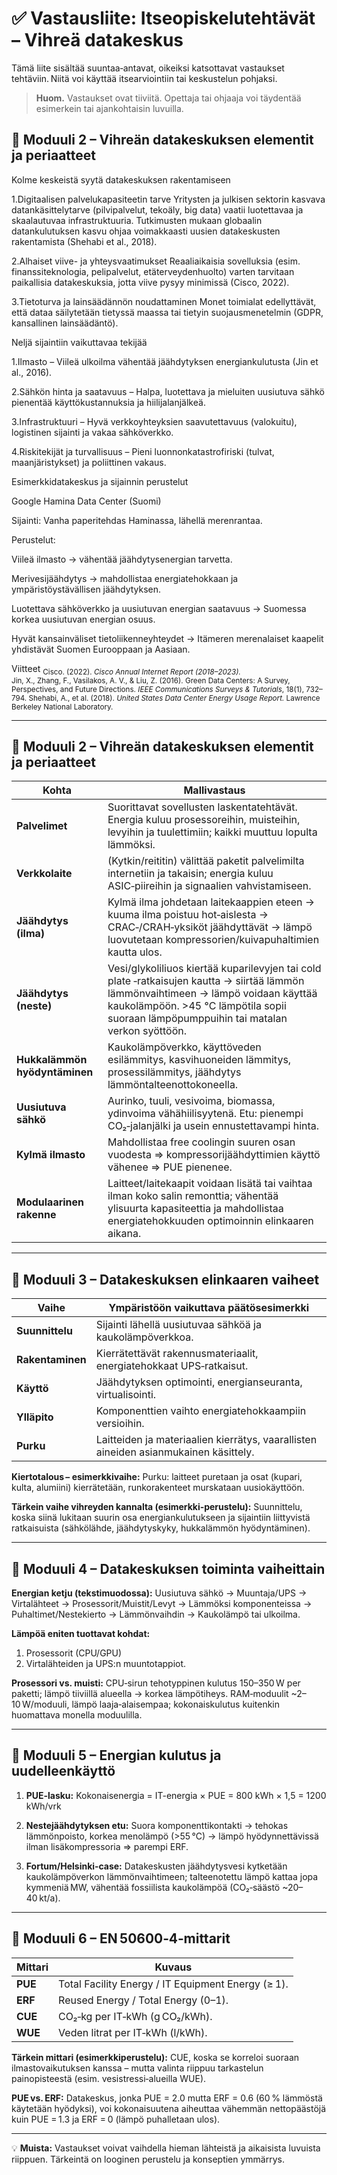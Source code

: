 # ✅ Vastausliite: Itseopiskelutehtävät – Vihreä datakeskus

Tämä liite sisältää suuntaa‑antavat, oikeiksi katsottavat vastaukset tehtäviin. Niitä voi käyttää itsearviointiin tai keskustelun pohjaksi.

> **Huom.** Vastaukset ovat tiiviitä. Opettaja tai ohjaaja voi täydentää esimerkein tai ajankohtaisin luvuilla.

## 🔹 Moduuli 2 – Vihreän datakeskuksen elementit ja periaatteet

Kolme keskeistä syytä datakeskuksen rakentamiseen

1.Digitaalisen palvelukapasiteetin tarve
Yritysten ja julkisen sektorin kasvava datankäsittelytarve (pilvipalvelut, tekoäly, big data) vaatii luotettavaa ja skaalautuvaa infrastruktuuria. Tutkimusten mukaan globaalin datankulutuksen kasvu ohjaa voimakkaasti uusien datakeskusten rakentamista (Shehabi et al., 2018).

2.Alhaiset viive- ja yhteysvaatimukset
Reaaliaikaisia sovelluksia (esim. finanssiteknologia, pelipalvelut, etäterveydenhuolto) varten tarvitaan paikallisia datakeskuksia, jotta viive pysyy minimissä (Cisco, 2022).

3.Tietoturva ja lainsäädännön noudattaminen
Monet toimialat edellyttävät, että dataa säilytetään tietyssä maassa tai tietyin suojausmenetelmin (GDPR, kansallinen lainsäädäntö).
 
Neljä sijaintiin vaikuttavaa tekijää

1.Ilmasto – Viileä ulkoilma vähentää jäähdytyksen energiankulutusta (Jin et al., 2016).

2.Sähkön hinta ja saatavuus – Halpa, luotettava ja mieluiten uusiutuva sähkö pienentää käyttökustannuksia ja hiilijalanjälkeä.

3.Infrastruktuuri – Hyvä verkkoyhteyksien saavutettavuus (valokuitu), logistinen sijainti ja vakaa sähköverkko.

4.Riskitekijät ja turvallisuus – Pieni luonnonkatastrofiriski (tulvat, maanjäristykset) ja poliittinen vakaus.


Esimerkkidatakeskus ja sijainnin perustelut

Google Hamina Data Center (Suomi)

Sijainti: Vanha paperitehdas Haminassa, lähellä merenrantaa.

Perustelut:

Viileä ilmasto → vähentää jäähdytysenergian tarvetta.

Merivesijäähdytys → mahdollistaa energiatehokkaan ja ympäristöystävällisen jäähdytyksen.

Luotettava sähköverkko ja uusiutuvan energian saatavuus → Suomessa korkea uusiutuvan energian osuus.

Hyvät kansainväliset tietoliikenneyhteydet → Itämeren merenalaiset kaapelit yhdistävät Suomen Eurooppaan ja Aasiaan.

Viitteet
<sub>Cisco. (2022). *Cisco Annual Internet Report (2018–2023).*  
Jin, X., Zhang, F., Vasilakos, A. V., & Liu, Z. (2016). Green Data Centers: A Survey, Perspectives, and Future Directions. *IEEE Communications Surveys & Tutorials*, 18(1), 732–794. Shehabi, A., et al. (2018). *United States Data Center Energy Usage Report.* Lawrence Berkeley National Laboratory.  
</sub>


---

## 🔹 Moduuli 2 – Vihreän datakeskuksen elementit ja periaatteet

| Kohta | Mallivastaus |
|-------|--------------|
| **Palvelimet** | Suorittavat sovellusten laskentatehtävät. Energia kuluu prosessoreihin, muisteihin, levyihin ja tuulettimiin; kaikki muuttuu lopulta lämmöksi. |
| **Verkkolaite** | (Kytkin/reititin) välittää paketit palvelimilta internetiin ja takaisin; energia kuluu ASIC‑piireihin ja signaalien vahvistamiseen. |
| **Jäähdytys (ilma)** | Kylmä ilma johdetaan laitekaappien eteen → kuuma ilma poistuu hot‑aislesta → CRAC‑/CRAH‑yksiköt jäähdyttävät → lämpö luovutetaan kompressorien/kuivapuhaltimien kautta ulos. |
| **Jäähdytys (neste)** | Vesi/glykoliliuos kiertää kuparilevyjen tai cold plate ‑ratkaisujen kautta → siirtää lämmön lämmönvaihtimeen → lämpö voidaan käyttää kaukolämpöön. >45 °C lämpötila sopii suoraan lämpöpumppuihin tai matalan verkon syöttöön. |
| **Hukkalämmön hyödyntäminen** | Kaukolämpöverkko, käyttöveden esilämmitys, kasvihuoneiden lämmitys, prosessilämmitys, jäähdytys lämmöntalteenottokoneella. |
| **Uusiutuva sähkö** | Aurinko, tuuli, vesivoima, biomassa, ydinvoima vähähiilisyytenä. Etu: pienempi CO₂‑jalanjälki ja usein ennustettavampi hinta. |
| **Kylmä ilmasto** | Mahdollistaa free coolingin suuren osan vuodesta ⇒ kompressorijäähdyttimien käyttö vähenee ⇒ PUE pienenee. |
| **Modulaarinen rakenne** | Laitteet/laitekaapit voidaan lisätä tai vaihtaa ilman koko salin remonttia; vähentää ylisuurta kapasiteettia ja mahdollistaa energiatehokkuuden optimoinnin elinkaaren aikana. |

---

## 🔹 Moduuli 3 – Datakeskuksen elinkaaren vaiheet

| Vaihe | Ympäristöön vaikuttava päätösesimerkki |
|-------|----------------------------------------|
| **Suunnittelu** | Sijainti lähellä uusiutuvaa sähköä ja kaukolämpöverkkoa. |
| **Rakentaminen** | Kierrätettävät rakennusmateriaalit, energiatehokkaat UPS‑ratkaisut. |
| **Käyttö** | Jäähdytyksen optimointi, energianseuranta, virtualisointi. |
| **Ylläpito** | Komponenttien vaihto energiatehokkaampiin versioihin. |
| **Purku** | Laitteiden ja materiaalien kierrätys, vaarallisten aineiden asianmukainen käsittely. |

**Kiertotalous – esimerkkivaihe:** Purku: laitteet puretaan ja osat (kupari, kulta, alumiini) kierrätetään, runkorakenteet murskataan uusiokäyttöön.

**Tärkein vaihe vihreyden kannalta (esimerkki‑perustelu):** Suunnittelu, koska siinä lukitaan suurin osa energiankulutukseen ja sijaintiin liittyvistä ratkaisuista (sähkölähde, jäähdytyskyky, hukkalämmön hyödyntäminen).

---

## 🔹 Moduuli 4 – Datakeskuksen toiminta vaiheittain

**Energian ketju (tekstimuodossa):**
Uusiutuva sähkö → Muuntaja/UPS → Virtalähteet → Prosessorit/Muistit/Levyt → Lämmöksi komponenteissa → Puhaltimet/Nestekierto → Lämmönvaihdin → Kaukolämpö tai ulkoilma.

**Lämpöä eniten tuottavat kohdat:**
1) Prosessorit (CPU/GPU)
2) Virtalähteiden ja UPS:n muuntotappiot.

**Prosessori vs. muisti:** CPU‑sirun tehotyppinen kulutus 150–350 W per paketti; lämpö tiiviillä alueella → korkea lämpötiheys. RAM‑moduulit ~2–10 W/moduuli, lämpö laaja‑alaisempaa; kokonaiskulutus kuitenkin huomattava monella moduulilla.

---

## 🔹 Moduuli 5 – Energian kulutus ja uudelleenkäyttö

1. **PUE‑lasku:**
Kokonaisenergia = IT-energia × PUE = 800 kWh × 1,5 = 1200 kWh/vrk

2. **Nestejäähdytyksen etu:** Suora komponenttikontakti → tehokas lämmönpoisto, korkea menolämpö (>55 °C) → lämpö hyödynnettävissä ilman lisäkompressoria ⇒ parempi ERF.

3. **Fortum/Helsinki‑case:** Datakeskusten jäähdytysvesi kytketään kaukolämpöverkon lämmönvaihtimeen; talteenotettu lämpö kattaa jopa kymmeniä MW, vähentää fossiilista kaukolämpöä (CO₂‑säästö ~20–40 kt/a).

---

## 🔹 Moduuli 6 – EN 50600‑4‑mittarit

| Mittari | Kuvaus |
|---------|--------|
| **PUE** | Total Facility Energy / IT Equipment Energy (≥ 1). |
| **ERF** | Reused Energy / Total Energy (0–1). |
| **CUE** | CO₂‑kg per IT‑kWh (g CO₂/kWh). |
| **WUE** | Veden litrat per IT‑kWh (l/kWh). |

**Tärkein mittari (esimerkkiperustelu):** CUE, koska se korreloi suoraan ilmastovaikutuksen kanssa – mutta valinta riippuu tarkastelun painopisteestä (esim. vesistressi‑alueilla WUE).

**PUE vs. ERF:** Datakeskus, jonka PUE = 2.0 mutta ERF = 0.6 (60 % lämmöstä käytetään hyödyksi), voi kokonaisuutena aiheuttaa vähemmän netto­päästöjä kuin PUE = 1.3 ja ERF = 0 (lämpö puhalletaan ulos).

---

💡 **Muista:** Vastaukset voivat vaihdella hieman lähteistä ja aikaisista luvuista riippuen. Tärkeintä on looginen perustelu ja konseptien ymmärrys.

